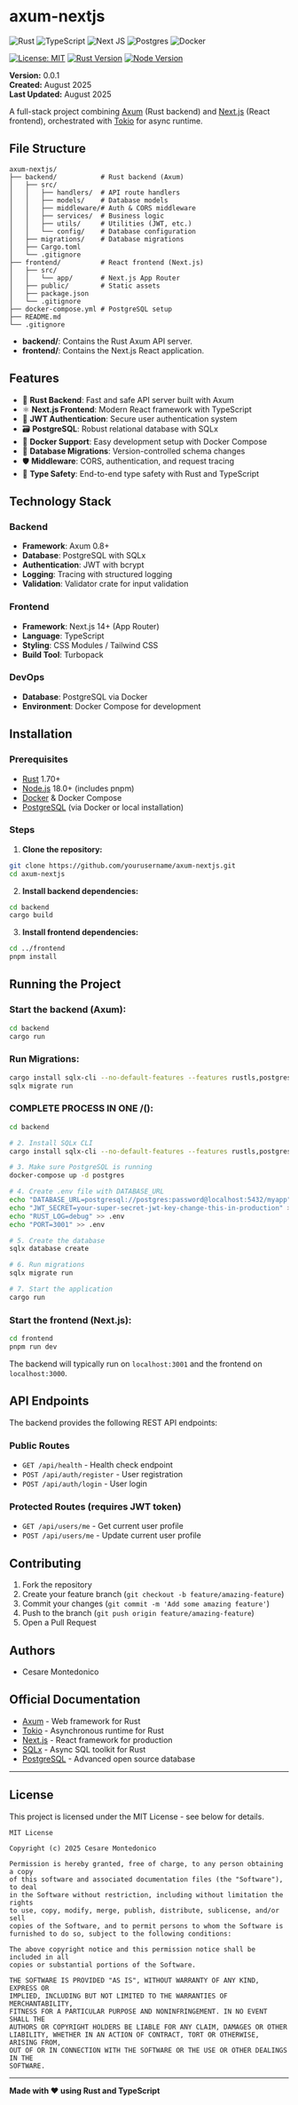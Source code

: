 # axum-nextjs

![Rust](https://img.shields.io/badge/rust-%23000000.svg?style=for-the-badge&logo=rust&logoColor=white)
![TypeScript](https://img.shields.io/badge/typescript-%23007ACC.svg?style=for-the-badge&logo=typescript&logoColor=white)
![Next JS](https://img.shields.io/badge/Next-black?style=for-the-badge&logo=next.js&logoColor=white)
![Postgres](https://img.shields.io/badge/postgres-%23316192.svg?style=for-the-badge&logo=postgresql&logoColor=white)
![Docker](https://img.shields.io/badge/docker-%230db7ed.svg?style=for-the-badge&logo=docker&logoColor=white)

[![License: MIT](https://img.shields.io/badge/License-MIT-yellow.svg)](https://opensource.org/licenses/MIT)
[![Rust Version](https://img.shields.io/badge/rust-1.70+-blue.svg)](https://www.rust-lang.org)
[![Node Version](https://img.shields.io/badge/node-18.0+-green.svg)](https://nodejs.org)

**Version:** 0.0.1  
**Created:** August 2025  
**Last Updated:** August 2025

A full-stack project combining [Axum](https://github.com/tokio-rs/axum) (Rust backend) and [Next.js](https://nextjs.org/) (React frontend), orchestrated with [Tokio](https://tokio.rs/) for async runtime.

## File Structure

```
axum-nextjs/
├── backend/           # Rust backend (Axum)
│   ├── src/
│   │   ├── handlers/  # API route handlers
│   │   ├── models/    # Database models
│   │   ├── middleware/# Auth & CORS middleware
│   │   ├── services/  # Business logic
│   │   ├── utils/     # Utilities (JWT, etc.)
│   │   └── config/    # Database configuration
│   ├── migrations/    # Database migrations
│   ├── Cargo.toml
│   └── .gitignore
├── frontend/          # React frontend (Next.js)
│   ├── src/
│   │   └── app/       # Next.js App Router
│   ├── public/        # Static assets
│   ├── package.json
│   └── .gitignore
├── docker-compose.yml # PostgreSQL setup
├── README.md
└── .gitignore
```

- **backend/**: Contains the Rust Axum API server.
- **frontend/**: Contains the Next.js React application.

## Features

- 🦀 **Rust Backend**: Fast and safe API server built with Axum
- ⚛️ **Next.js Frontend**: Modern React framework with TypeScript
- 🔐 **JWT Authentication**: Secure user authentication system
- 🗃️ **PostgreSQL**: Robust relational database with SQLx
- 🐳 **Docker Support**: Easy development setup with Docker Compose
- 🔄 **Database Migrations**: Version-controlled schema changes
- 🛡️ **Middleware**: CORS, authentication, and request tracing
- 📝 **Type Safety**: End-to-end type safety with Rust and TypeScript

## Technology Stack

### Backend

- **Framework**: Axum 0.8+
- **Database**: PostgreSQL with SQLx
- **Authentication**: JWT with bcrypt
- **Logging**: Tracing with structured logging
- **Validation**: Validator crate for input validation

### Frontend

- **Framework**: Next.js 14+ (App Router)
- **Language**: TypeScript
- **Styling**: CSS Modules / Tailwind CSS
- **Build Tool**: Turbopack

### DevOps

- **Database**: PostgreSQL via Docker
- **Environment**: Docker Compose for development

## Installation

### Prerequisites

- [Rust](https://www.rust-lang.org/tools/install) 1.70+
- [Node.js](https://nodejs.org/) 18.0+ (includes pnpm)
- [Docker](https://www.docker.com/) & Docker Compose
- [PostgreSQL](https://www.postgresql.org/) (via Docker or local installation)

### Steps

1. **Clone the repository:**

```sh
git clone https://github.com/yourusername/axum-nextjs.git
cd axum-nextjs
```

2. **Install backend dependencies:**

```sh
cd backend
cargo build
```

3. **Install frontend dependencies:**

```sh
cd ../frontend
pnpm install
```

## Running the Project

### Start the backend (Axum):

```sh
cd backend
cargo run
```

### Run Migrations:

```sh
cargo install sqlx-cli --no-default-features --features rustls,postgres
sqlx migrate run
```

### COMPLETE PROCESS IN ONE /():

```sh
cd backend

# 2. Install SQLx CLI
cargo install sqlx-cli --no-default-features --features rustls,postgres

# 3. Make sure PostgreSQL is running
docker-compose up -d postgres

# 4. Create .env file with DATABASE_URL
echo "DATABASE_URL=postgresql://postgres:password@localhost:5432/myapp" > .env
echo "JWT_SECRET=your-super-secret-jwt-key-change-this-in-production" >> .env
echo "RUST_LOG=debug" >> .env
echo "PORT=3001" >> .env

# 5. Create the database
sqlx database create

# 6. Run migrations
sqlx migrate run

# 7. Start the application
cargo run
```

### Start the frontend (Next.js):

```sh
cd frontend
pnpm run dev
```

The backend will typically run on `localhost:3001` and the frontend on `localhost:3000`.

## API Endpoints

The backend provides the following REST API endpoints:

### Public Routes

- `GET /api/health` - Health check endpoint
- `POST /api/auth/register` - User registration
- `POST /api/auth/login` - User login

### Protected Routes (requires JWT token)

- `GET /api/users/me` - Get current user profile
- `POST /api/users/me` - Update current user profile

## Contributing

1. Fork the repository
2. Create your feature branch (`git checkout -b feature/amazing-feature`)
3. Commit your changes (`git commit -m 'Add some amazing feature'`)
4. Push to the branch (`git push origin feature/amazing-feature`)
5. Open a Pull Request

## Authors

- Cesare Montedonico

## Official Documentation

- [Axum](https://docs.rs/axum/) - Web framework for Rust
- [Tokio](https://docs.rs/tokio/) - Asynchronous runtime for Rust
- [Next.js](https://nextjs.org/docs) - React framework for production
- [SQLx](https://docs.rs/sqlx/) - Async SQL toolkit for Rust
- [PostgreSQL](https://www.postgresql.org/docs/) - Advanced open source database

---

## License

This project is licensed under the MIT License - see below for details.

```
MIT License

Copyright (c) 2025 Cesare Montedonico

Permission is hereby granted, free of charge, to any person obtaining a copy
of this software and associated documentation files (the "Software"), to deal
in the Software without restriction, including without limitation the rights
to use, copy, modify, merge, publish, distribute, sublicense, and/or sell
copies of the Software, and to permit persons to whom the Software is
furnished to do so, subject to the following conditions:

The above copyright notice and this permission notice shall be included in all
copies or substantial portions of the Software.

THE SOFTWARE IS PROVIDED "AS IS", WITHOUT WARRANTY OF ANY KIND, EXPRESS OR
IMPLIED, INCLUDING BUT NOT LIMITED TO THE WARRANTIES OF MERCHANTABILITY,
FITNESS FOR A PARTICULAR PURPOSE AND NONINFRINGEMENT. IN NO EVENT SHALL THE
AUTHORS OR COPYRIGHT HOLDERS BE LIABLE FOR ANY CLAIM, DAMAGES OR OTHER
LIABILITY, WHETHER IN AN ACTION OF CONTRACT, TORT OR OTHERWISE, ARISING FROM,
OUT OF OR IN CONNECTION WITH THE SOFTWARE OR THE USE OR OTHER DEALINGS IN THE
SOFTWARE.
```

---

**Made with ❤️ using Rust and TypeScript**
